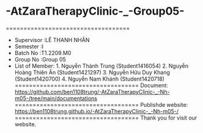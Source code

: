 # -AtZaraTherapyClinic-_-Group05-
===================================
+ Supervisor       :LÊ THANH NHÂN
+ Semester         :I
+ Batch No         :T1.2209.M0
+ Group No         :Group 05
+ List of Member:
          1. Nguyễn Thành Trung (Student1416054)
          2. Nguyễn Hoàng Thiên Ân (Student1421297)
          3. Nguyễn Hữu Duy Khang (Student1420700)
          4. Nguyễn Nam Khánh (Student1420718)
===================================
Document: https://github.com/ben1108trung/-AtZaraTherapyClinic-_-Nh-m05-/tree/main/documentations
===================================
Publishde website: https://ben1108trung.github.io/-AtZaraTherapyClinic-_-Nh-m05-/
===================================
Thank you for visit our website.
